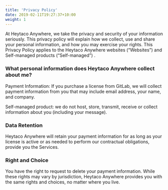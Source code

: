 ```yaml
---
title: 'Privacy Policy'
date: 2019-02-11T19:27:37+10:00
weight: 1
---
```


At Heytaco Anywhere, we take the privacy and security of your information seriously. This privacy policy will explain how we collect, use and share your personal information, and how you may exercise your rights. This Privacy Policy applies to the Heytaco Anywhere websites (“Websites”) and Self-managed products (“Self-managed”) .

### What personal information does Heytaco Anywhere collect about me?

Payment Information: If you purchase a license from GitLab, we will collect payment information from you that may include email address, your name, and company.

Self-managed product: we do not host, store, transmit, receive or collect information about you (including your message). 

### Data Retention

Heytaco Anywhere will retain your payment information for as long as your license is active or as needed to perform our contractual obligations, provide you the Services.

### Right and Choice

You have the right to request to delete your payment information. While these rights may vary by jurisdiction, Heytaco Anywhere provides you with the same rights and choices, no matter where you live.
